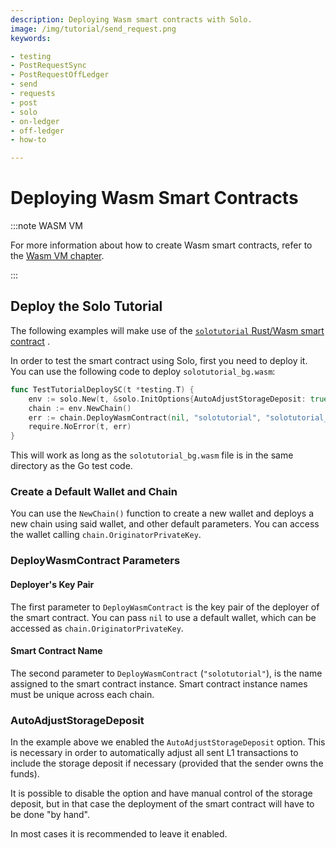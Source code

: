 ```yaml
---
description: Deploying Wasm smart contracts with Solo.
image: /img/tutorial/send_request.png
keywords:

- testing
- PostRequestSync
- PostRequestOffLedger
- send
- requests
- post
- solo
- on-ledger
- off-ledger
- how-to

---
```


# Deploying Wasm Smart Contracts

:::note WASM VM

For more information about how to create Wasm smart contracts, refer to the [Wasm VM chapter](../wasm_vm/intro.mdx).

:::

## Deploy the Solo Tutorial

The following examples will make use of the
[`solotutorial` Rust/Wasm smart contract](https://github.com/iotaledger/wasp/tree/develop/documentation/tutorial-examples)
.

In order to test the smart contract using Solo, first you need to deploy it. You can use the following code to
deploy `solotutorial_bg.wasm`:

```go
func TestTutorialDeploySC(t *testing.T) {
	env := solo.New(t, &solo.InitOptions{AutoAdjustStorageDeposit: true})
	chain := env.NewChain()
	err := chain.DeployWasmContract(nil, "solotutorial", "solotutorial_bg.wasm")
	require.NoError(t, err)
}
```

This will work as long as the `solotutorial_bg.wasm` file is in the same directory as the Go test code.

### Create a Default Wallet and Chain

You can use the `NewChain()` function to create a new wallet and deploys a new chain using said wallet, and other
default parameters. You can access the wallet calling `chain.OriginatorPrivateKey`.

### DeployWasmContract Parameters

#### Deployer's Key Pair

The first parameter to `DeployWasmContract`  is the key pair of the deployer of the smart contract. You can pass `nil`
to use a default wallet, which can be accessed as `chain.OriginatorPrivateKey`.

#### Smart Contract Name

The second parameter to `DeployWasmContract` (`"solotutorial"`), is the name assigned to the smart contract instance.
Smart contract instance names must be unique across each chain.

### AutoAdjustStorageDeposit

In the example above we enabled the `AutoAdjustStorageDeposit` option.
This is necessary in order to automatically adjust all sent L1 transactions to include the storage deposit if
necessary (provided that the sender owns the funds).

It is possible to disable the option and have manual control of the storage deposit, but in that case the deployment
of the smart contract will have to be done "by hand".

In most cases it is recommended to leave it enabled.


